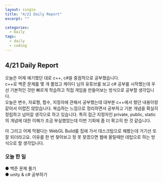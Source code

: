 ```yaml
---
layout: single
title: "4/21 Daily Report"
excerpt: ""

categories:
  - Daily
tags:
  - daily
  - coding
---
```


## 4/21 Daily Report

오늘은 어제 얘기했던 대로 c++, c#을 중점적으로 공부했습니다.  
c++로 백준 문제를 몇 개 풀었고 케이디 님의 유튜브를 보고 c# 공부를 시작했는데 우선 기본적인 것만 빠르게 학습하고 직접 게임을 만들어보는 방식으로 공부할 생각입니다.  
오늘은 변수, 자료형, 함수, 지정자에 관해서 공부했는데 대부분 c++에서 했던 내용이랑 같아서 어렵진 않았습니다. 복습하는 느낌으로 정리하면서 공부하고 기본 개념을 확실히 정립하고 넘어갈 생각으로 하고 있습니다.
특히 접근 지정자인 private, public, static의 개념에 대한 이해가 조금 부실했었는데 이번 기회에 좀 더 확고히 한 것 같습니다.  

아 그리고 어제 막혔다는 WebGL Build를 집에 가서 데스크탑으로 해봤는데 거기선 또 잘 되더라고요. 이유를 한 번 찾아보고 정 못 찾겠으면 웹에 올릴때만 데탑으로 하는 방식으로 할 생각입니다.  

### 오늘 한 일   
● 백준 문제 풀기  
● unity & c# 공부하기